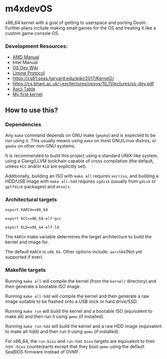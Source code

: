# m4xdevOS

x86_64 kernel with a goal of getting to userspace and porting Doom. Further plans include making small games for the OS and treating it like a custom game console OS.

### Development Resources:
- [AMD Manual](https://www.amd.com/content/dam/amd/en/documents/processor-tech-docs/programmer-references/24593.pdf)
- Intel Manual
- [OS Dev Wiki](https://wiki.osdev.org/Expanded_Main_Page)
- [Limine Protocol](https://github.com/limine-bootloader/limine/blob/trunk/PROTOCOL.md)
- https://cs61.seas.harvard.edu/wiki/2017/Kernel2/
- https://cs.bham.ac.uk/~exr/lectures/opsys/10_11/lectures/os-dev.pdf
- [Ascii Table](https://www.ascii-code.com/)
- [My first kernel](https://github.com/maxdevos49/MadOS)

## How to use this?

### Dependencies

Any `make` command depends on GNU make (`gmake`) and is expected to be run using it. This usually means using `make` on most GNU/Linux distros, or `gmake` on other non-GNU systems.

It is recommended to build this project using a standard UNIX-like system, using a Clang/LLVM toolchain capable of cross compilation (the default, unless `KCC` and/or `KLD` are explicitly set).

Additionally, building an ISO with `make all` requires `xorriso`, and building a HDD/USB image with `make all-hdd` requires `sgdisk` (usually from `gdisk` or `gptfdisk` packages) and `mtools`.

### Architectural targets

```
export KARCH=x86_64

export KCC=x86_64-elf-gcc

export KLD=x86_64-elf-ld
```

The `KARCH` make variable determines the target architecture to build the kernel and image for.

The default `KARCH` is `x86_64`. Other options include: `aarch64`(Not yet supported if ever).

### Makefile targets

Running `make all` will compile the kernel (from the `kernel/` directory) and then generate a bootable ISO image.

Running `make all-hdd` will compile the kernel and then generate a raw image suitable to be flashed onto a USB stick or hard drive/SSD.

Running `make run` will build the kernel and a bootable ISO (equivalent to make all) and then run it using `qemu` (if installed).

Running `make run-hdd` will build the kernel and a raw HDD image (equivalent to make all-hdd) and then run it using `qemu` (if installed).

For x86_64, the `run-bios` and `run-hdd-bios` targets are equivalent to their non `-bios` counterparts except that they boot `qemu` using the default SeaBIOS firmware instead of OVMF.
